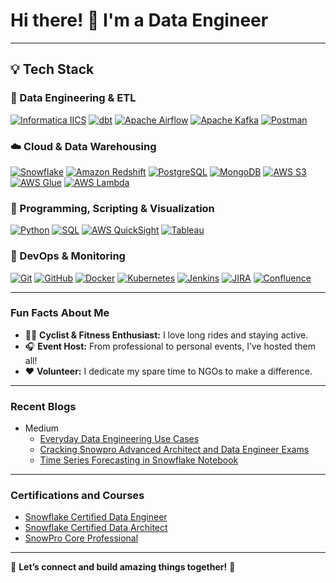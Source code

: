 # Hi there! 👋 I'm a Data Engineer

---

## 💡 Tech Stack

### 🚀 Data Engineering & ETL
[![Informatica IICS](https://img.shields.io/badge/IICS-EC6C00?style=for-the-badge&logo=informatica&logoColor=white)](https://www.informatica.com/) 
[![dbt](https://img.shields.io/badge/dbt-D6654F?style=for-the-badge&logo=dbt&logoColor=white)](https://www.getdbt.com/) 
[![Apache Airflow](https://img.shields.io/badge/Apache_Airflow-0267C1?style=for-the-badge&logo=apacheairflow&logoColor=white)](https://airflow.apache.org/) 
[![Apache Kafka](https://img.shields.io/badge/Kafka-2A2A2A?style=for-the-badge&logo=apachekafka&logoColor=white)](https://kafka.apache.org/) 
[![Postman](https://img.shields.io/badge/Postman-DD5A32?style=for-the-badge&logo=postman&logoColor=white)](https://www.postman.com/)

### ☁️ Cloud & Data Warehousing
[![Snowflake](https://img.shields.io/badge/Snowflake-3AABD3?style=for-the-badge&logo=snowflake&logoColor=white)](https://www.snowflake.com/) 
[![Amazon Redshift](https://img.shields.io/badge/Amazon%20Redshift-E48E00?style=for-the-badge&logo=amazon-redshift&logoColor=white)](https://aws.amazon.com/redshift/) 
[![PostgreSQL](https://img.shields.io/badge/PostgreSQL-4F70D6?style=for-the-badge&logo=postgresql&logoColor=white)](https://www.postgresql.org/) 
[![MongoDB](https://img.shields.io/badge/MongoDB-4E8C52?style=for-the-badge&logo=mongodb&logoColor=white)](https://www.mongodb.com/) 
[![AWS S3](https://img.shields.io/badge/AWS%20S3-E48E00?style=for-the-badge&logo=amazons3&logoColor=white)](https://aws.amazon.com/s3/) 
[![AWS Glue](https://img.shields.io/badge/AWS%20Glue-E48E00?style=for-the-badge&logo=apache&logoColor=white)](https://aws.amazon.com/glue/) 
[![AWS Lambda](https://img.shields.io/badge/AWS%20Lambda-E48E00?style=for-the-badge&logo=awslambda&logoColor=white)](https://aws.amazon.com/lambda/)

### 🐍 Programming, Scripting & Visualization
[![Python](https://img.shields.io/badge/Python-3D6DB5?style=for-the-badge&logo=python&logoColor=white)](https://www.python.org/) 
[![SQL](https://img.shields.io/badge/SQL-4F70D6?style=for-the-badge&logo=postgresql&logoColor=white)](https://www.postgresql.org/) 
[![AWS QuickSight](https://img.shields.io/badge/AWS%20QuickSight-E48E00?style=for-the-badge&logo=amazon-quicksight&logoColor=white)](https://aws.amazon.com/quicksight/) 
[![Tableau](https://img.shields.io/badge/Tableau-D67440?style=for-the-badge&logo=tableau-software&logoColor=white)](https://www.tableau.com/)

### 🔧 DevOps & Monitoring
[![Git](https://img.shields.io/badge/Git-C84A31?style=for-the-badge&logo=git&logoColor=white)](https://git-scm.com/) 
[![GitHub](https://img.shields.io/badge/GitHub-222222?style=for-the-badge&logo=github&logoColor=white)](https://github.com/) 
[![Docker](https://img.shields.io/badge/Docker-3088C0?style=for-the-badge&logo=docker&logoColor=white)](https://www.docker.com/) 
[![Kubernetes](https://img.shields.io/badge/Kubernetes-2F6FC2?style=for-the-badge&logo=kubernetes&logoColor=white)](https://kubernetes.io/) 
[![Jenkins](https://img.shields.io/badge/Jenkins-C7523E?style=for-the-badge&logo=jenkins&logoColor=white)](https://www.jenkins.io/) 
[![JIRA](https://img.shields.io/badge/JIRA-3E72BF?style=for-the-badge&logo=jira&logoColor=white)](https://www.atlassian.com/software/jira) 
[![Confluence](https://img.shields.io/badge/Confluence-1C2E4A?style=for-the-badge&logo=confluence&logoColor=white)](https://www.atlassian.com/software/confluence)

---

### **Fun Facts About Me**
- 🚴‍♂️ **Cyclist & Fitness Enthusiast:** I love long rides and staying active.  
- 🎧 **Event Host:** From professional to personal events, I’ve hosted them all!  
- ❤️ **Volunteer:** I dedicate my spare time to NGOs to make a difference.

---

### **Recent Blogs**
   - Medium
     - [Everyday Data Engineering Use Cases](https://medium.com/@deepti.agl2912/everyday-data-engineering-use-cases-in-snowflake-1c25ef7dcef9)
     - [Cracking Snowpro Advanced Architect and Data Engineer Exams](https://medium.com/@deepti.agl2912/cracking-snowpro-advanced-my-journey-through-snowflake-architect-and-data-engineer-6268c1995771)
     - [Time Series Forecasting in Snowflake Notebook](https://medium.com/@deepti.agl2912/time-series-forecasting-end-to-end-using-snowpark-ml-in-snowflake-notebooks-9c07bc9b63ee)

---

### **Certifications and Courses**
  - [Snowflake Certified Data Engineer](https://achieve.snowflake.com/c889f52d-bff8-45a3-9806-01ed87b2bbf3#acc.tHzjCo8S)
  - [Snowflake Certified Data Architect](https://achieve.snowflake.com/4a878305-339a-4c4f-b7b7-1d0e14685e98#acc.y4sewdSg)
  - [SnowPro Core Professional](https://achieve.snowflake.com/825edf70-2cf2-49de-a59e-237c328e2499#acc.jeZRixsU)

---

🌟 **Let’s connect and build amazing things together!** 🚀

